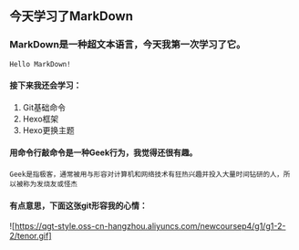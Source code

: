 ## **今天学习了MarkDown**
### MarkDown是一种超文本语言，今天我第一次学习了它。
`Hello MarkDown!`
#### 接下来我还会学习：
1. Git基础命令
2. Hexo框架
3. Hexo更换主题
#### 用命令行敲命令是一种Geek行为，我觉得还很有趣。
 ```Geek是指极客，通常被用与形容对计算机和网络技术有狂热兴趣并投入大量时间钻研的人，所以被称为发烧友或怪杰```
#### 有点意思，下面这张git形容我的心情：
![https://qgt-style.oss-cn-hangzhou.aliyuncs.com/newcoursep4/g1/g1-2-2/tenor.gif]
